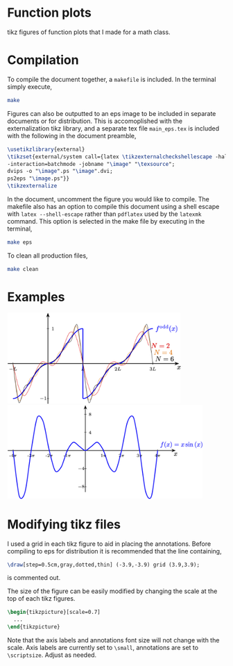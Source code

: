 # Function plots
tikz figures of function plots that I made for a math class.

# Compilation
To compile the document together, a `makefile` is included. In the terminal simply execute,
```bash
make
```
Figures can also be outputted to an eps image to be included in separate documents or for distribution. This is accomoplished with the externalization tikz library, and a separate tex file `main_eps.tex` is included with the following in the document preamble,
```tex
\usetikzlibrary{external}
\tikzset{external/system call={latex \tikzexternalcheckshellescape -halt-on-error
-interaction=batchmode -jobname "\image" "\texsource";
dvips -o "\image".ps "\image".dvi;
ps2eps "\image.ps"}}
\tikzexternalize
```
In the document, uncomment the figure you would like to compile. The makefile also has an option to compile this document using a shell escape with `latex --shell-escape` rather than `pdflatex` used by the `latexmk` command. This option is selected in the make file by executing in the terminal,
```bash
make eps
```
To clean all production files,
```bash
make clean
```

# Examples
<img src="eps_figures/function_plot_odd.png" alt="ex1" width="400"/>
<img src="eps_figures/function_x_sin_x.png" alt="ex2" width="450"/>

# Modifying tikz files
I used a grid in each tikz figure to aid in placing the annotations. Before compiling to eps for distribution it is recommended that the line containing,
```tex
\draw[step=0.5cm,gray,dotted,thin] (-3.9,-3.9) grid (3.9,3.9);
```
is commented out.

The size of the figure can be easily modified by changing the scale at the top of each tikz figures.
```tex
\begin{tikzpicture}[scale=0.7]
  ...
\end{tikzpicture}
```
Note that the axis labels and annotations font size will not change with the scale. Axis labels are currently set to `\small`, annotations are set to `\scriptsize`. Adjust as needed.
